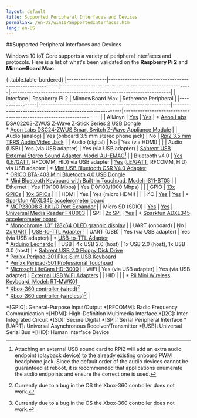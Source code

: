 ```yaml
---
layout: default
title: Supported Peripheral Interfaces and Devices
permalink: /en-US/win10/SupportedInterfaces.htm
lang: en-US
---
```


##Supported Peripheral Interfaces and Devices

Windows 10 IoT Core supports a variety of peripheral interfaces and protocols. Here is a list of what's been validated on the **Raspberry Pi 2** and **MinnowBoard Max**:

{:.table.table-bordered}
|-----------------|--------------------------------------------------------|--------------------------------------------------------|--------------------------------------------------------------------|
| Interface       | Raspberry Pi 2                                         | MinnowBoard Max                                        | Reference Peripheral                                               |
|-----------------|--------------------------------------------------------|--------------------------------------------------------|--------------------------------------------------------------------|
| AllJoyn         | [Yes][1]                                               | [Yes][1]                                               | * [Aeon Labs DSA02203-ZWUS Z-Wave Z-Stick Series 2 USB Dongle][20] <br> * [Aeon Labs DSC24-ZWUS Smart Switch Z-Wave Appliance Module][20] |
| Audio (analog)  | Yes (onboard 3.5 mm stereo phone jack)                 | No                                                     | [Rpi2 3.5 mm TRRS Audio/Video Jack][34] |
| Audio (digital) | No                                                     | Yes (via HDMI)                                         |  |
| Audio (USB)     | Yes (via USB adapter)                                  | Yes (via USB adapter)                                  | [Sabrent USB External Stereo Sound Adapter, Model AU-EMAC][12][^1] |
| Bluetooth v4.0  | [Yes][31] ([LE/GATT][32], RFCOMM, HID) via USB adapter | [Yes][31] ([LE/GATT][32], RFCOMM, HID) via USB adapter | * [Mini USB Bluetooth CSR V4.0 Adapter][13] <br> * [ORICO BTA-403 Mini Bluetooth 4.0 USB Dongle][2] <br> * [Mini Bluetooth Keyboard with Built-in Touchpad, Model: IS11-BT05][14] |
| Ethernet        | Yes (10/100 Mbps)                                      | Yes (10/100/1000 Mbps)                                 |  |
| GPIO            | [13x GPIOs][3]                                         | [10x GPIOs][4]                                         |  |
| HDMI            | Yes                                                    | Yes (micro HDMI)                                       |  |
| I<sup>2</sup>C  | [Yes][5]                                               | [Yes][6]                                               | * [Sparkfun ADXL345 accelerometer board][26] <br> * [MCP23008 8-bit I/O Port Expander][27] |
| Micro SD (SDIO) | [Yes][7]                                               | [Yes][8]                                               | [Universal Media Reader F4U003][23] |
| SPI             | [2x SPI][9]                                            | [Yes][10]                                              | * [Sparkfun ADXL345 accelerometer board][28] <br> * [Monochrome 1.3” 128x64 OLED graphic display][29] |
| UART (onboard)  | No                                                     | [2x UART][11]                                          | [USB-to-TTL Adapter][25] |
| UART (USB)      | Yes (via USB adapter)                                  | Yes (via USB adapter)                                  | * [USB-to-TTL Adapter][24] <br> * [Arduino Leonardo][33] |
| USB             | 4x USB 2.0 (host)                                      | 1x USB 2.0 (host), 1x USB 3.0 (host)                   | * [Sabrent USB 2.0 Floppy Disk Drive][19] <br> * [Perixx Peripad-201 Plus Slim USB Keyboard][21] <br> * [Perixx Peripad-501 Professional Touchpad][22] <br> * [Microsoft LifeCam HD-3000][30] |
| WiFi            | Yes (via USB adapter)                                  | Yes (via USB adapter)                                  | [External USB WiFi Adapters][18] |
| HID             |                                                        |                                                        | * [Rii Mini Wireless Keyboard, Model: RT-MWK01][15] <br> * [Xbox-360 controller (wired)][16][^2] <br> * [Xbox-360 controller (wireless)][17][^2] |

*[GPIO]: General-Purpose Input/Output
*[RFCOMM]: Radio Frequency Communication
*[HDMI]: High-Definition Multimedia Interface
*[I2C]: Inter-Integrated Circuit
*[SD]: Secure Digital
*[SPI]: Serial Peripheral Interface
*[UART]: Universal Asynchronous Receiver/Transmitter
*[USB]: Universal Serial Bus
*[HID]: Human Interface Device

[1]: {{site.baseurl}}/{{page.lang}}/win10/AllJoyn.htm "AllJoyn Connectivity"
[2]: http://amzn.com/B00ESBCT56 "ORICO BTA-403 Low Energy Bluetooth 4.0 Adapter"
[3]: {{site.baseurl}}/{{page.lang}}/win10/samples/PinMappingsRPi2.htm#RPi2_GPIO "Raspberry Pi 2 GPIOs"
[4]: {{site.baseurl}}/{{page.lang}}/win10/samples/PinMappingsMBM.htm#MBM_GPIO "MinnowBoard Max GPIOs"
[5]: {{site.baseurl}}/{{page.lang}}/win10/samples/PinMappingsRPi2.htm#RPi2_I2C "Raspberry Pi 2 I2C bus"
[6]: {{site.baseurl}}/{{page.lang}}/win10/samples/PinMappingsMBM.htm#MBM_I2C "MinnowBoard Max I2C bus"
[7]: {{site.baseurl}}/{{page.lang}}/win10/SetupRPI.htm#RPi2_SDcard "Raspberry Pi 2 microSD card"
[8]: {{site.baseurl}}/{{page.lang}}/win10/SetupMBM.htm#MBM_SDcard "MinnowBoard Max microSD card"
[9]: {{site.baseurl}}/{{page.lang}}/win10/samples/PinMappingsRPi2.htm#RPi2_SPI "Raspberry Pi 2 SPI bus"
[10]: {{site.baseurl}}/{{page.lang}}/win10/samples/PinMappingsMBM.htm#MBM_SPI "MinnowBoard Max SPI bus"
[11]: {{site.baseurl}}/{{page.lang}}/win10/samples/PinMappingsMBM.htm#MBM_UART "MinnowBoard Max UART"
[12]: http://www.sabrent.com/category/audio/AU-EMAC/ "Sabrent USB External Stereo Sound Adapter, Model AU-EMAC"
[13]: http://www.amazon.com/RuiLing-Bluetooth-Adapter-Dongle-Class/dp/B00WMET36O "Mini USB Bluetooth CSR V4.0 Adapter"
[14]: http://www.newegg.com/Product/Product.aspx?Item=9SIA1GK0TS7891 "Mini Bluetooth Keyboard with Built-in Touchpad, Model: IS11-BT05"
[15]: http://www.riitek.com/goods/detail/39.htm "Rii Mini Wireless Keyboard, Model: RT-MWK01"
[16]: http://www.xbox.com/en-US/xbox-360/accessories/controllers/wired-controller "Xbox-360 controller (wired)"
[17]: http://www.xbox.com/en-US/xbox-360/accessories/controllers/wireless-controller "Xbox-360 controller (wireless)"
[18]: {{site.baseurl}}/{{page.lang}}/win10/SetupWiFi.htm#WiFi_Devices "External USB WiFi Adapters"
[19]: http://www.sabrent.com/category/accesories/SBT-UFDB/ "Sabrent USB 2.0 Floppy Disk Drive"
[20]: {{site.baseurl}}/{{page.lang}}/win10/samples/ZWaveTutorial.htm#AllJoyn_Z_Wave "Aeon Labs Z-Wave"
[21]: http://perixx.com/en/products/perixx-pro-16.html "Perixx Peripad-201 Plus Slim USB Keyboard"
[22]: http://www.perixx.com/en/products/perixx-pro-2.html "Perixx Peripad-501 Professional Touchpad"
[23]: http://cache-www.belkin.com/support/dl/man_f4u003_pm00758_mediareader.pdf "Universal Media Reader F4U003"
[24]: {{site.baseurl}}/{{page.lang}}/win10/samples/SerialSample.htm#USB_TTL_Adapter "USB-to-TTL Adapter"
[25]: {{site.baseurl}}/{{page.lang}}/win10/samples/SerialSample.htm#MBM_UART "USB-to-TTL Adapter"
[26]: {{site.baseurl}}/{{page.lang}}/win10/samples/I2CAccelerometer.htm#I2C_Accelerometer "Sparkfun ADXL345 accelerometer board"
[27]: {{site.baseurl}}/{{page.lang}}/win10/samples/I2CPortExpander.htm#I2C_PortExpander "MCP23008 8-bit I/O Port Expander"
[28]: {{site.baseurl}}/{{page.lang}}/win10/samples/SPIAccelerometer.htm#SPI_Accelerometer "Sparkfun ADXL345 accelerometer board"
[29]: {{site.baseurl}}/{{page.lang}}/win10/samples/SPIDisplay.htm#SPI_Display "Monochrome 1.3” 128x64 OLED graphic display"
[30]: {{site.baseurl}}/{{page.lang}}/win10/samples/WebCamSample.htm#USB_WebCam "Microsoft LifeCam HD-3000"
[31]: {{site.baseurl}}/{{page.lang}}/win10/Bluetooth.htm "Bluetooth Support"
[32]: {{site.baseurl}}/{{page.lang}}/win10/samples/BLEGatt.htm "Generic Attribute Profile Sample "
[33]: {{site.baseurl}}/{{page.lang}}/win10/samples/NodejsCylon.htm "Arduino Leonardo"
[34]: http://www.raspberrypi-spy.co.uk/2014/07/raspberry-pi-model-b-3-5mm-audiovideo-jack/ "Rpi2 3.5 mm Audio/Video Jack"

[^1]: Attaching an external USB sound card to RPi2 will add an extra audio endpoint (playback device) to the already existing onboard PWM headphone jack. Since the default order of the audio devices cannot be guaranteed at reboot, it is recommended that applications enumerate the audio endpoints and ensure the correct one is used.
[^2]: Currently due to a bug in the OS the Xbox-360 controller does not work.
